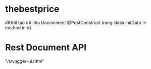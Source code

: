 # thebestprice

#Khởi tạo dữ liệu
Uncomment @PostConstruct trong class initData -> method init()

# Rest Document API
"/swagger-ui.html"